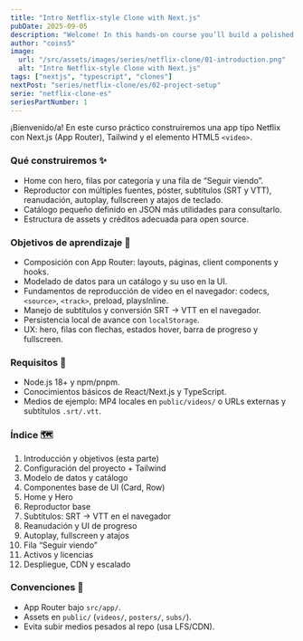 ```yaml
---
title: "Intro Netflix‑style Clone with Next.js"
pubDate: 2025-09-05
description: "Welcome! In this hands‑on course you’ll build a polished Netflix‑style application using Next.js (App Router), Tailwind, and the native HTML5 <video> element. We’ll focus on practical implementation while keeping the architecture simple and scalable."
author: "coins5"
image:
  url: "/src/assets/images/series/netflix-clone/01-introduction.png"
  alt: "Intro Netflix‑style Clone with Next.js"
tags: ["nextjs", "typescript", "clones"]
nextPost: "series/netflix-clone/es/02-project-setup"
serie: "netflix-clone-es"
seriesPartNumber: 1
---
```


¡Bienvenido/a! En este curso práctico construiremos una app tipo Netflix con Next.js (App Router), Tailwind y el elemento HTML5 `<video>`.

### Qué construiremos ✨

- Home con hero, filas por categoría y una fila de “Seguir viendo”.
- Reproductor con múltiples fuentes, póster, subtítulos (SRT y VTT), reanudación, autoplay, fullscreen y atajos de teclado.
- Catálogo pequeño definido en JSON más utilidades para consultarlo.
- Estructura de assets y créditos adecuada para open source.

### Objetivos de aprendizaje 🎯

- Composición con App Router: layouts, páginas, client components y hooks.
- Modelado de datos para un catálogo y su uso en la UI.
- Fundamentos de reproducción de video en el navegador: codecs, `<source>`, `<track>`, preload, playsInline.
- Manejo de subtítulos y conversión SRT → VTT en el navegador.
- Persistencia local de avance con `localStorage`.
- UX: hero, filas con flechas, estados hover, barra de progreso y fullscreen.

### Requisitos 🧰

- Node.js 18+ y npm/pnpm.
- Conocimientos básicos de React/Next.js y TypeScript.
- Medios de ejemplo: MP4 locales en `public/videos/` o URLs externas y subtítulos `.srt/.vtt`.

### Índice 🗺️

1. Introducción y objetivos (esta parte)
2. Configuración del proyecto + Tailwind
3. Modelo de datos y catálogo
4. Componentes base de UI (Card, Row)
5. Home y Hero
6. Reproductor base
7. Subtítulos: SRT → VTT en el navegador
8. Reanudación y UI de progreso
9. Autoplay, fullscreen y atajos
10. Fila “Seguir viendo”
11. Activos y licencias
12. Despliegue, CDN y escalado

### Convenciones 🧭

- App Router bajo `src/app/`.
- Assets en `public/` (`videos/`, `posters/`, `subs/`).
- Evita subir medios pesados al repo (usa LFS/CDN).
